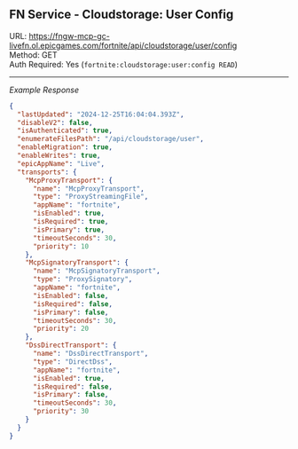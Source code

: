 ## FN Service - Cloudstorage: User Config

URL: https://fngw-mcp-gc-livefn.ol.epicgames.com/fortnite/api/cloudstorage/user/config \
Method: GET \
Auth Required: Yes (`fortnite:cloudstorage:user:config READ`)

---

_Example Response_

```json
{
  "lastUpdated": "2024-12-25T16:04:04.393Z",
  "disableV2": false,
  "isAuthenticated": true,
  "enumerateFilesPath": "/api/cloudstorage/user",
  "enableMigration": true,
  "enableWrites": true,
  "epicAppName": "Live",
  "transports": {
    "McpProxyTransport": {
      "name": "McpProxyTransport",
      "type": "ProxyStreamingFile",
      "appName": "fortnite",
      "isEnabled": true,
      "isRequired": true,
      "isPrimary": true,
      "timeoutSeconds": 30,
      "priority": 10
    },
    "McpSignatoryTransport": {
      "name": "McpSignatoryTransport",
      "type": "ProxySignatory",
      "appName": "fortnite",
      "isEnabled": false,
      "isRequired": false,
      "isPrimary": false,
      "timeoutSeconds": 30,
      "priority": 20
    },
    "DssDirectTransport": {
      "name": "DssDirectTransport",
      "type": "DirectDss",
      "appName": "fortnite",
      "isEnabled": true,
      "isRequired": false,
      "isPrimary": false,
      "timeoutSeconds": 30,
      "priority": 30
    }
  }
}
```
